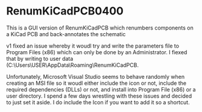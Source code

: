 # RenumKiCadPCB0400
This is a GUI version of RenumKiCadPCB which renumbers components on a KiCad PCB and back-annotates the schematic

v1 fixed an issue whereby it woudl try and write the parameters file to Program Files (x86) which can only be done by an Administrator. 
I fiexed that by writing to user data (C:\Users\USER\AppData\Roaming\RenumKiCadPCB. 

Unfortunately, Microsoft Visual Studio seems to behave randomly when creating an MSI file so it woudl either include the icon or not, 
include the required dependencies (DLLs) or not, and install into Program File (x86) or a user directory. I spend a few days wrestling with
these issues and decided to just set it aside. I do include the Icon if you want to add it so a shortcut.
